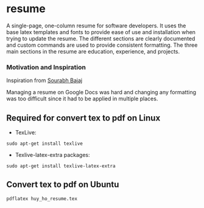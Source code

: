 # resume

A single-page, one-column resume for software developers. It uses the base latex templates and fonts to provide ease of use and installation when trying to update the resume. The different sections are clearly documented and custom commands are used to provide consistent formatting. The three main sections in the resume are education, experience, and projects.

### Motivation and Inspiration

Inspiration from [Sourabh Bajaj](https://github.com/sb2nov/resume)

Managing a resume on Google Docs was hard and changing any formatting was too difficult since it had to be applied in multiple places.

## Required for convert tex to pdf on Linux

- TexLive:

```
sudo apt-get install texlive
```

- Texlive-latex-extra packages:

```
sudo apt-get install texlive-latex-extra
```

## Convert tex to pdf on Ubuntu

```
pdflatex huy_ho_resume.tex
```

